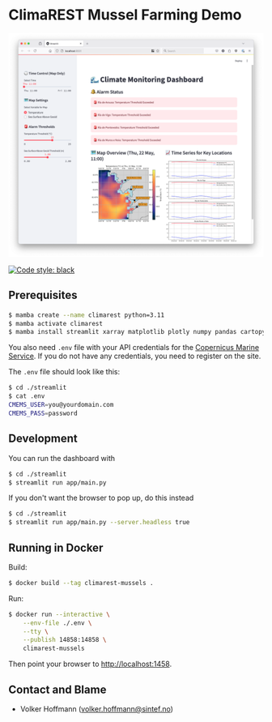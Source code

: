 # ClimaREST Mussel Farming Demo

![Frontend Screenshot](screenshots/app.png?raw=true)

[![Code style: black](https://img.shields.io/badge/code%20style-black-000000.svg)](https://github.com/psf/black)

## Prerequisites

```sh
$ mamba create --name climarest python=3.11
$ mamba activate climarest
$ mamba install streamlit xarray matplotlib plotly numpy pandas cartopy cmocean python-dotenv shapely copernicusmarine geopandas
```

You also need `.env` file with your API credentials for the [Copernicus Marine Service](https://marine.copernicus.eu). If you do not have any credentials, you need to register on the site.

The `.env` file should look like this:

```sh
$ cd ./streamlit
$ cat .env
CMEMS_USER=you@yourdomain.com
CMEMS_PASS=password
```

## Development

You can run the dashboard with

```sh
$ cd ./streamlit
$ streamlit run app/main.py
```

If you don't want the browser to pop up, do this instead

```sh
$ cd ./streamlit
$ streamlit run app/main.py --server.headless true
```

## Running in Docker

Build:

```sh
$ docker build --tag climarest-mussels .
```

Run:

```sh
$ docker run --interactive \
    --env-file ./.env \
    --tty \
    --publish 14858:14858 \
    climarest-mussels
```

Then point your browser to [http://localhost:1458](http://localhost:1458).

## Contact and Blame

- Volker Hoffmann (volker.hoffmann@sintef.no)
